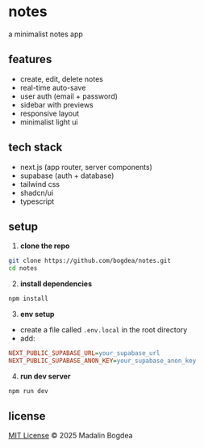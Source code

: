 # notes

a minimalist notes app

## features

- create, edit, delete notes
- real-time auto-save
- user auth (email + password)
- sidebar with previews
- responsive layout
- minimalist light ui

## tech stack

- next.js (app router, server components)
- supabase (auth + database)
- tailwind css
- shadcn/ui
- typescript

## setup

1. **clone the repo**

```bash
git clone https://github.com/bogdea/notes.git
cd notes
```

2. **install dependencies**

```bash
npm install
```

3. **env setup**

- create a file called `.env.local` in the root directory
- add:

```ini
NEXT_PUBLIC_SUPABASE_URL=your_supabase_url
NEXT_PUBLIC_SUPABASE_ANON_KEY=your_supabase_anon_key
```

4. **run dev server**

```bash
npm run dev
```

## license

[MIT License](https://opensource.org/licenses/MIT) © 2025 Madalin Bogdea
